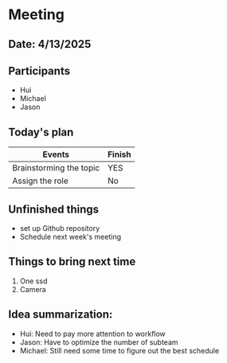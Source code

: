 # Meeting
## Date: 4/13/2025

## Participants
- Hui
- Michael
- Jason

## Today's plan
| Events      | Finish |
| ----------- | ----------- |
| Brainstorming the topic      | YES       |
| Assign the role   | No        |


## Unfinished things
- set up Github repository
- Schedule next week's meeting

## Things to bring next time
1. One ssd
2. Camera

## Idea summarization:
- Hui: Need to pay more attention to workflow
- Jason: Have to optimize the number of subteam
- Michael: Still need some time to figure out the best schedule